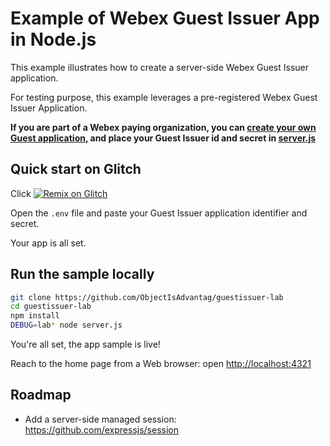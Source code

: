# Example of Webex Guest Issuer App in Node.js

This example illustrates how to create a server-side Webex Guest Issuer application.

For testing purpose, this example leverages a pre-registered Webex Guest Issuer Application.

**If you are part of a Webex paying organization, you can [create your own Guest application](https://developer.webex.com/add-guest.html), and place your Guest Issuer id and secret in [server.js](./server.js#L31)**


## Quick start on Glitch

Click [![Remix on Glitch](https://cdn.glitch.com/2703baf2-b643-4da7-ab91-7ee2a2d00b5b%2Fremix-button.svg)](https://glitch.com/edit/#!/import/github/ObjectIsAdvantag/guestissuer-lab)

Open the `.env` file and paste your Guest Issuer application identifier and secret.

Your app is all set.


## Run the sample locally

``` bash
git clone https://github.com/ObjectIsAdvantag/guestissuer-lab
cd guestissuer-lab
npm install
DEBUG=lab* node server.js
```

You're all set, the app sample is live! 

Reach to the home page from a Web browser: open [http://localhost:4321](http://localhost:8080)


## Roadmap

- Add a server-side managed session: https://github.com/expressjs/session

